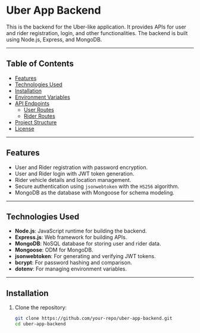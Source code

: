 # Uber App Backend

This is the backend for the Uber-like application. It provides APIs for user and rider registration, login, and other functionalities. The backend is built using Node.js, Express, and MongoDB.

---

## Table of Contents

- [Features](#features)
- [Technologies Used](#technologies-used)
- [Installation](#installation)
- [Environment Variables](#environment-variables)
- [API Endpoints](#api-endpoints)
  - [User Routes](#user-routes)
  - [Rider Routes](#rider-routes)
- [Project Structure](#project-structure)
- [License](#license)

---

## Features

- User and Rider registration with password encryption.
- User and Rider login with JWT token generation.
- Rider vehicle details and location management.
- Secure authentication using `jsonwebtoken` with the `HS256` algorithm.
- MongoDB as the database with Mongoose for schema modeling.

---

## Technologies Used

- **Node.js**: JavaScript runtime for building the backend.
- **Express.js**: Web framework for building APIs.
- **MongoDB**: NoSQL database for storing user and rider data.
- **Mongoose**: ODM for MongoDB.
- **jsonwebtoken**: For generating and verifying JWT tokens.
- **bcrypt**: For password hashing and comparison.
- **dotenv**: For managing environment variables.

---

## Installation

1. Clone the repository:
   ```bash
   git clone https://github.com/your-repo/uber-app-backend.git
   cd uber-app-backend